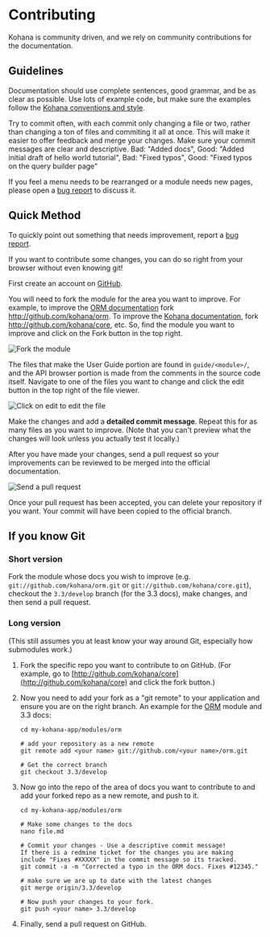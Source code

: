 # Contributing

Kohana is community driven, and we rely on community contributions for the documentation.

## Guidelines

Documentation should use complete sentences, good grammar, and be as clear as possible.
Use lots of example code, but make sure the examples follow the [Kohana conventions and style](../kohana/conventions).

Try to commit often, with each commit only changing a file or two, rather than changing a ton of files 
and commiting it all at once.  This will make it easier to offer feedback and merge your changes.
Make sure your commit messages are clear and descriptive. 
Bad: "Added docs",  Good: "Added initial draft of hello world tutorial", 
Bad: "Fixed typos", Good: "Fixed typos on the query builder page"

If you feel a menu needs to be rearranged or a module needs new pages, 
please open a [bug report](http://dev.kohanaframework.org/projects/userguide3/issues/new) to discuss it.

## Quick Method

To quickly point out something that needs improvement, 
report a [bug report](http://dev.kohanaframework.org/projects/userguide3/issues/new).

If you want to contribute some changes, you can do so right from your browser without even knowing git!

First create an account on [GitHub](https://github.com/signup/free).

You will need to fork the module for the area you want to improve.
For example, to improve the [ORM documentation](../orm) fork <http://github.com/kohana/orm>.
To improve the [Kohana documentation](../kohana), fork <http://github.com/kohana/core>, etc.
So, find the module you want to improve and click on the Fork button in the top right.

![Fork the module](contrib-github-fork.png)

The files that make the User Guide portion are found in `guide/<module>/`, and the API browser portion 
is made from the comments in the source code itself. Navigate to one of the files you want to change 
and click the edit button in the top right of the file viewer.

![Click on edit to edit the file](contrib-github-edit.png)

Make the changes and add a **detailed commit message**.
Repeat this for as many files as you want to improve.
(Note that you can't preview what the changes will look unless you actually test it locally.)

After you have made your changes, send a pull request so your improvements can be reviewed 
to be merged into the official documentation.

![Send a pull request](contrib-github-pull.png)

Once your pull request has been accepted, you can delete your repository if you want.
Your commit will have been copied to the official branch.

## If you know Git

### Short version

Fork the module whose docs you wish to improve (e.g. `git://github.com/kohana/orm.git` or `git://github.com/kohana/core.git`), 
checkout the `3.3/develop` branch (for the 3.3 docs), make changes, and then send a pull request.

### Long version

(This still assumes you at least know your way around Git, especially how submodules work.)

 1. Fork the specific repo you want to contribute to on GitHub. 
 (For example, go to [http://github.com/kohana/core](http://github.com/kohana/core) and click the fork button.)

 1. Now you need to add your fork as a "git remote" to your application and ensure you are on the right branch. 
 An example for the [ORM](../orm) module and 3.3 docs:

		cd my-kohana-app/modules/orm

		# add your repository as a new remote
		git remote add <your name> git://github.com/<your name>/orm.git

		# Get the correct branch
		git checkout 3.3/develop

 1. Now go into the repo of the area of docs you want to contribute to and add your forked repo as a new remote, and push to it.

		cd my-kohana-app/modules/orm

		# Make some changes to the docs
		nano file.md

		# Commit your changes - Use a descriptive commit message! 
		If there is a redmine ticket for the changes you are making 
		include "Fixes #XXXXX" in the commit message so its tracked.
		git commit -a -m "Corrected a typo in the ORM docs. Fixes #12345."

		# make sure we are up to date with the latest changes
		git merge origin/3.3/develop

		# Now push your changes to your fork.
		git push <your name> 3.3/develop

 1. Finally, send a pull request on GitHub.
 